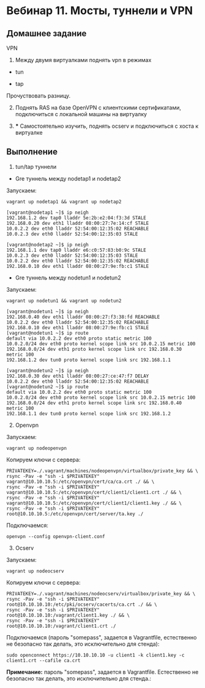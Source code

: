 # Вебинар 11. Мосты, туннели и VPN

## Домашнее задание

VPN

1. Между двумя виртуалками поднять vpn в режимах

- tun

- tap

Прочуствовать разницу.

2. Поднять RAS на базе OpenVPN с клиентскими сертификатами, подключиться с локальной машины на виртуалку

3. __*__ Самостоятельно изучить, поднять ocserv и подключиться с хоста к виртуалке

## Выполнение

1. tun/tap туннели

* Gre туннель между nodetap1 и nodetap2

Запускаем:

```
vagrant up nodetap1 && vagrant up nodetap2
```

```
[vagrant@nodetap1 ~]$ ip neigh 
192.168.1.2 dev tap0 lladdr 5e:2b:e2:04:f3:3d STALE
192.168.0.20 dev eth1 lladdr 08:00:27:7e:14:cf STALE
10.0.2.2 dev eth0 lladdr 52:54:00:12:35:02 REACHABLE
10.0.2.3 dev eth0 lladdr 52:54:00:12:35:03 STALE

[vagrant@nodetap2 ~]$ ip neigh 
192.168.1.1 dev tap0 lladdr e6:c0:57:83:b0:9c STALE
10.0.2.3 dev eth0 lladdr 52:54:00:12:35:03 STALE
10.0.2.2 dev eth0 lladdr 52:54:00:12:35:02 REACHABLE
192.168.0.10 dev eth1 lladdr 08:00:27:9e:fb:c1 STALE
```

* Gre туннель между nodetun1 и nodetun2

Запускаем:

```
vagrant up nodetun1 && vagrant up nodetun2
```

```
[vagrant@nodetun1 ~]$ ip neigh 
192.168.0.40 dev eth1 lladdr 08:00:27:f3:38:fd REACHABLE
10.0.2.2 dev eth0 lladdr 52:54:00:12:35:02 REACHABLE
192.168.0.10 dev eth1 lladdr 08:00:27:9e:fb:c1 STALE
[vagrant@nodetun1 ~]$ ip route
default via 10.0.2.2 dev eth0 proto static metric 100 
10.0.2.0/24 dev eth0 proto kernel scope link src 10.0.2.15 metric 100 
192.168.0.0/24 dev eth1 proto kernel scope link src 192.168.0.30 metric 100 
192.168.1.2 dev tun0 proto kernel scope link src 192.168.1.1 

[vagrant@nodetun2 ~]$ ip neigh 
192.168.0.30 dev eth1 lladdr 08:00:27:ce:47:f7 DELAY
10.0.2.2 dev eth0 lladdr 52:54:00:12:35:02 REACHABLE
[vagrant@nodetun2 ~]$ ip route
default via 10.0.2.2 dev eth0 proto static metric 100 
10.0.2.0/24 dev eth0 proto kernel scope link src 10.0.2.15 metric 100 
192.168.0.0/24 dev eth1 proto kernel scope link src 192.168.0.40 metric 100 
192.168.1.1 dev tun0 proto kernel scope link src 192.168.1.2 
```

2. Openvpn

Запускаем:

```
vagrant up nodeopenvpn
```

Копируем ключи с сервера:

```
PRIVATEKEY=./.vagrant/machines/nodeopenvpn/virtualbox/private_key && \
rsync -Pav -e "ssh -i $PRIVATEKEY" vagrant@10.10.10.5:/etc/openvpn/cert/ca/ca.crt ./ && \
rsync -Pav -e "ssh -i $PRIVATEKEY" vagrant@10.10.10.5:/etc/openvpn/cert/client1/client1.crt ./ && \
rsync -Pav -e "ssh -i $PRIVATEKEY" vagrant@10.10.10.5:/etc/openvpn/cert/client1/client1.key ./ && \
rsync -Pav -e "ssh -i $PRIVATEKEY" root@10.10.10.5:/etc/openvpn/cert/server/ta.key ./
```

Подключаемся:

```
openvpn --config openvpn-client.conf
```

3. Ocserv

Запускаем:

```
vagrant up nodeocserv
```

Копируем ключи с сервера:

```
PRIVATEKEY=./.vagrant/machines/nodeocserv/virtualbox/private_key && \
rsync -Pav -e "ssh -i $PRIVATEKEY" root@10.10.10.10:/etc/pki/ocserv/cacerts/ca.crt ./ && \
rsync -Pav -e "ssh -i $PRIVATEKEY" root@10.10.10.10:/vagrant/client1.key ./ && \
rsync -Pav -e "ssh -i $PRIVATEKEY" root@10.10.10.10:/vagrant/client1.crt ./
```

Подключаемся (пароль "somepass", задается в Vagrantfile, естественно не безопасно так делать, это исключительно для стенда):

```
sudo openconnect https://10.10.10.10 -u client1 -k client1.key -c client1.crt --cafile ca.crt
```

**Примечание:** пароль "somepass", задается в Vagrantfile. Естественно не безопасно так делать, это исключительно для стенда.:
